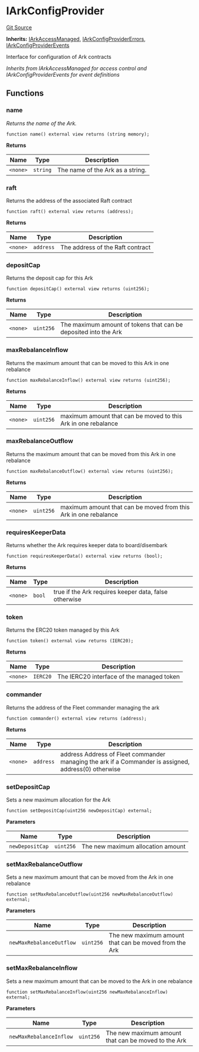 # IArkConfigProvider
[Git Source](https://github.com/OasisDEX/summer-earn-protocol/blob/f5de2d90d66614e7bd59fd42a9d06b870fe474cd/src/interfaces/IArkConfigProvider.sol)

**Inherits:**
[IArkAccessManaged](/src/interfaces/IArkAccessManaged.sol/interface.IArkAccessManaged.md), [IArkConfigProviderErrors](/src/errors/IArkConfigProviderErrors.sol/interface.IArkConfigProviderErrors.md), [IArkConfigProviderEvents](/src/events/IArkConfigProviderEvents.sol/interface.IArkConfigProviderEvents.md)

Interface for configuration of Ark contracts

*Inherits from IArkAccessManaged for access control and IArkConfigProviderEvents for event definitions*


## Functions
### name

*Returns the name of the Ark.*


```solidity
function name() external view returns (string memory);
```
**Returns**

|Name|Type|Description|
|----|----|-----------|
|`<none>`|`string`|The name of the Ark as a string.|


### raft

Returns the address of the associated Raft contract


```solidity
function raft() external view returns (address);
```
**Returns**

|Name|Type|Description|
|----|----|-----------|
|`<none>`|`address`|The address of the Raft contract|


### depositCap

Returns the deposit cap for this Ark


```solidity
function depositCap() external view returns (uint256);
```
**Returns**

|Name|Type|Description|
|----|----|-----------|
|`<none>`|`uint256`|The maximum amount of tokens that can be deposited into the Ark|


### maxRebalanceInflow

Returns the maximum amount that can be moved to this Ark in one rebalance


```solidity
function maxRebalanceInflow() external view returns (uint256);
```
**Returns**

|Name|Type|Description|
|----|----|-----------|
|`<none>`|`uint256`|maximum amount that can be moved to this Ark in one rebalance|


### maxRebalanceOutflow

Returns the maximum amount that can be moved from this Ark in one rebalance


```solidity
function maxRebalanceOutflow() external view returns (uint256);
```
**Returns**

|Name|Type|Description|
|----|----|-----------|
|`<none>`|`uint256`|maximum amount that can be moved from this Ark in one rebalance|


### requiresKeeperData

Returns whether the Ark requires keeper data to board/disembark


```solidity
function requiresKeeperData() external view returns (bool);
```
**Returns**

|Name|Type|Description|
|----|----|-----------|
|`<none>`|`bool`|true if the Ark requires keeper data, false otherwise|


### token

Returns the ERC20 token managed by this Ark


```solidity
function token() external view returns (IERC20);
```
**Returns**

|Name|Type|Description|
|----|----|-----------|
|`<none>`|`IERC20`|The IERC20 interface of the managed token|


### commander

Returns the address of the Fleet commander managing the ark


```solidity
function commander() external view returns (address);
```
**Returns**

|Name|Type|Description|
|----|----|-----------|
|`<none>`|`address`|address Address of Fleet commander managing the ark if a Commander is assigned, address(0) otherwise|


### setDepositCap

Sets a new maximum allocation for the Ark


```solidity
function setDepositCap(uint256 newDepositCap) external;
```
**Parameters**

|Name|Type|Description|
|----|----|-----------|
|`newDepositCap`|`uint256`|The new maximum allocation amount|


### setMaxRebalanceOutflow

Sets a new maximum amount that can be moved from the Ark in one rebalance


```solidity
function setMaxRebalanceOutflow(uint256 newMaxRebalanceOutflow) external;
```
**Parameters**

|Name|Type|Description|
|----|----|-----------|
|`newMaxRebalanceOutflow`|`uint256`|The new maximum amount that can be moved from the Ark|


### setMaxRebalanceInflow

Sets a new maximum amount that can be moved to the Ark in one rebalance


```solidity
function setMaxRebalanceInflow(uint256 newMaxRebalanceInflow) external;
```
**Parameters**

|Name|Type|Description|
|----|----|-----------|
|`newMaxRebalanceInflow`|`uint256`|The new maximum amount that can be moved to the Ark|


